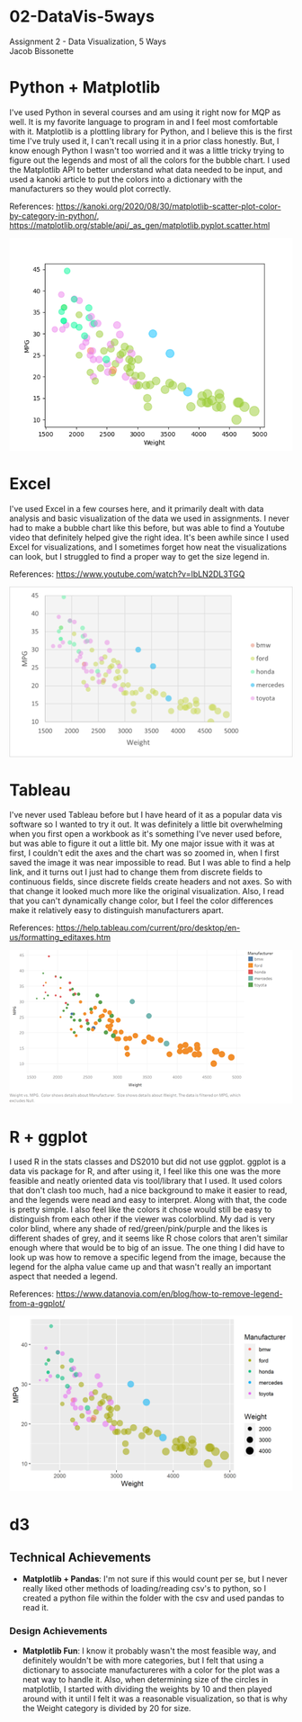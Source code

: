 # 02-DataVis-5ways

Assignment 2 - Data Visualization, 5 Ways  
Jacob Bissonette

# Python + Matplotlib
I've used Python in several courses and am using it right now for MQP as well. It is my favorite language to program in and I feel most comfortable with it. Matplotlib is a plottling library for Python, and I believe this is the first time I've truly used it, I can't recall using it in a prior class honestly. But, I know enough Python I wasn't too worried and it was a little tricky trying to figure out the legends and most of all the colors for the bubble chart. I used the Matplotlib API to better understand what data needed to be input, and used a kanoki article to put the colors into a dictionary with the manufacturers so they would plot correctly.

References: https://kanoki.org/2020/08/30/matplotlib-scatter-plot-color-by-category-in-python/, https://matplotlib.org/stable/api/_as_gen/matplotlib.pyplot.scatter.html

![matplotlib](img/matplotlib-sample-cars.png)


# Excel 
I've used Excel in a few courses here, and it primarily dealt with data analysis and basic visualization of the data we used in assignments. I never had to make a bubble chart like this before, but was able to find a Youtube video that definitely helped give the right idea. It's been awhile since I used Excel for visualizations, and I sometimes forget how neat the visualizations can look, but I struggled to find a proper way to get the size legend in. 

References: https://www.youtube.com/watch?v=IbLN2DL3TGQ

![excel](img/Excel-sample-cars.png)


# Tableau
I've never used Tableau before but I have heard of it as a popular data vis software so I wanted to try it out. It was definitely a little bit overwhelming when you first open a workbook as it's something I've never used before, but was able to figure it out a little bit. My one major issue with it was at first, I couldn't edit the axes and the chart was so zoomed in, when I first saved the image it was near impossible to read. But I was able to find a help link, and it turns out I just had to change them from discrete fields to continuous fields, since discrete fields create headers and not axes. So with that change it looked much more like the original visualization. Also, I read that you can't dynamically change color, but I feel the color differences make it relatively easy to distinguish manufacturers apart.

References: https://help.tableau.com/current/pro/desktop/en-us/formatting_editaxes.htm

![tableau](img/tableau-sample-cars.png)


# R + ggplot
I used R in the stats classes and DS2010 but did not use ggplot. ggplot is a data vis package for R, and after using it, I feel like this one was the more feasible and neatly oriented data vis tool/library that I used. It used colors that don't clash too much, had a nice background to make it easier to read, and the legends were nead and easy to interpret. Along with that, the code is pretty simple. I also feel like the colors it chose would still be easy to distinguish from each other if the viewer was colorblind. My dad is very color blind, where any shade of red/green/pink/purple and the likes is different shades of grey, and it seems like R chose colors that aren't similar enough where that would be to big of an issue. The one thing I did have to look up was how to remove a specific legend from the image, because the legend for the alpha value came up and that wasn't really an important aspect that needed a legend.

References: https://www.datanovia.com/en/blog/how-to-remove-legend-from-a-ggplot/

![r-ggplot](img/ggplot-sample-cars.png)


# d3


## Technical Achievements
- **Matplotlib + Pandas**: I'm not sure if this would count per se, but I never really liked other methods of loading/reading csv's to python, so I created a python file within the folder with the csv and used pandas to read it. 

### Design Achievements
- **Matplotlib Fun**: I know it probably wasn't the most feasible way, and definitely wouldn't be with more categories, but I felt that using a dictionary to associate manufactureres with a color for the plot was a neat way to handle it. Also, when determining size of the circles in matplotlib, I started with dividing the weights by 10 and then played around with it until I felt it was a reasonable visualization, so that is why the Weight category is divided by 20 for size.

